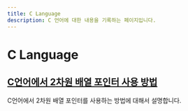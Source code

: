 ```yaml
---
title: C Language
description: C 언어에 대한 내용을 기록하는 페이지입니다.
---
```



C Language
===






[C언어에서 2차원 배열 포인터 사용 방법](001-2-dimension-array-pointer.html 'C언어에서 2차원 배열 포인터를 사용하는 방법에 대해서 설명합니다.')
---


C언어에서 2차원 배열 포인터를 사용하는 방법에 대해서 설명합니다.
